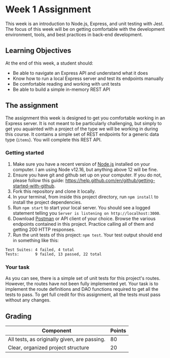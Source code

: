 # Week 1 Assignment

This week is an introduction to Node.js, Express, and unit testing with Jest. The focus of this week will be on getting comfortable with the development environment, tools, and best practices in back-end development.

## Learning Objectives

At the end of this week, a student should:
- Be able to navigate an Express API and understand what it does
- Know how to run a local Express server and test its endpoints manually
- Be comfortable reading and working with unit tests
- Be able to build a simple in-memory REST API

## The assignment

The assignment this week is designed to get you comfortable working in an Express server. It is not meant to be particularly challenging, but simply to get you aquainted with a project of the type we will be working in during this course. It contains a simple set of REST endpoints for a generic data type (`items`). You will complete this REST API.

### Getting started

1. Make sure you have a recent version of [Node.js](https://nodejs.org/en/download/) installed on your computer. I am using Node v12.16, but anything above 12 will be fine.
2. Ensure you have git and github set up on your computer. If you do not, please follow this guide: https://help.github.com/en/github/getting-started-with-github.
3. Fork this repository and clone it locally. 
4. In your terminal, from inside this project directory, run `npm install` to install the project dependencies.
5. Run `npm start` to start your local server. You should see a logged statement telling you `Server is listening on http://localhost:3000`.
6. Download [Postman](https://www.postman.com/) or API client of your choice. Browse the various endpoints contained in this project. Practice calling all of them and getting 200 HTTP responses.
7. Run the unit tests of this project: `npm test`. Your test output should end in something like this:
```
Test Suites: 4 failed, 4 total
Tests:       9 failed, 13 passed, 22 total
```

### Your task

As you can see, there is a simple set of unit tests for this project's routes. However, the routes have not been fully implemented yet. Your task is to implement the route definitions and DAO functions required to get all the tests to pass. To get full credit for this assignment, all the tests must pass without any changes. 

## Grading

Component | Points
--------- | --------
All tests, as originally given, are passing. | 80
Clear, organized project structure | 20
